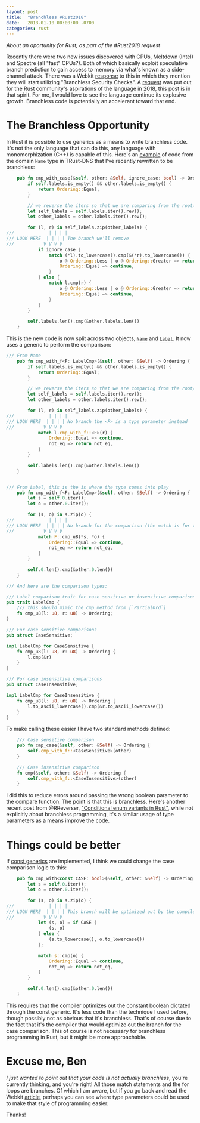 ```yaml
---
layout: post
title:  "Branchless #Rust2018"
date:   2018-01-10 00:00:00 -0700
categories: rust
---
```


*About an oportunity for Rust, as part of the #Rust2018 request*

Recently there were two new issues discovered with CPUs, Meltdown (Intel) and Spectre (all "fast" CPUs?). Both of which basically exploit speculative branch prediction to gain access to memory via what's known as a side-channel attack. There was a Webkit [response](https://webkit.org/blog/8048/what-spectre-and-meltdown-mean-for-webkit/) to this in which they mention they will start utilizing "Branchless Security Checks". A [request](https://blog.rust-lang.org/2018/01/03/new-years-rust-a-call-for-community-blogposts.html) was put out for the Rust community's aspirations of the language in 2018, this post is in that spirit. For me, I would love to see the language continue its explosive growth. Branchless code is potentially an accelerant toward that end.

# The Branchless Opportunity

In Rust it is possible to use generics as a means to write branchless code. It's not the only language that can do this, any language with monomorphization (C++) is capable of this. Here's an [example](https://github.com/bluejekyll/trust-dns/blob/fb9e5cde20902b24462cdb234cbcd4113c89b081/proto/src/rr/domain.rs#L549) of code from the domain `Name` type in TRust-DNS that I've recently rewritten to be branchless:

```rust
    pub fn cmp_with_case(&self, other: &Self, ignore_case: bool) -> Ordering {
        if self.labels.is_empty() && other.labels.is_empty() {
            return Ordering::Equal;
        }

        // we reverse the iters so that we are comparing from the root/domain to the local...
        let self_labels = self.labels.iter().rev();
        let other_labels = other.labels.iter().rev();

        for (l, r) in self_labels.zip(other_labels) {
///             | | | |
/// LOOK HERE  | | | | The branch we'll remove
///           V V V V
            if ignore_case {
                match (*l).to_lowercase().cmp(&(*r).to_lowercase()) {
                    o @ Ordering::Less | o @ Ordering::Greater => return o,
                    Ordering::Equal => continue,
                }
            } else {
                match l.cmp(r) {
                    o @ Ordering::Less | o @ Ordering::Greater => return o,
                    Ordering::Equal => continue,
                }
            }
        }

        self.labels.len().cmp(&other.labels.len())
    }
```

This is the new code is now split across two objects, [`Name`](https://github.com/bluejekyll/trust-dns/blob/95e35576f7a1d4cf754750538ddf33838c6f4d42/proto/src/rr/domain/name.rs#L550) and [`Label`](https://github.com/bluejekyll/trust-dns/blob/95e35576f7a1d4cf754750538ddf33838c6f4d42/proto/src/rr/domain/label.rs#L113). It now uses a generic to perform the comparison:

```rust
/// From Name
    pub fn cmp_with_f<F: LabelCmp>(&self, other: &Self) -> Ordering {
        if self.labels.is_empty() && other.labels.is_empty() {
            return Ordering::Equal;
        }

        // we reverse the iters so that we are comparing from the root/domain to the local...
        let self_labels = self.labels.iter().rev();
        let other_labels = other.labels.iter().rev();

        for (l, r) in self_labels.zip(other_labels) {
///             | | | |
/// LOOK HERE  | | | | No branch the <F> is a type parameter instead
///           V V V V
            match l.cmp_with_f::<F>(r) {
                Ordering::Equal => continue,
                not_eq => return not_eq,
            }
        }

        self.labels.len().cmp(&other.labels.len())
    }


/// From Label, this is the is where the type comes into play
    pub fn cmp_with_f<F: LabelCmp>(&self, other: &Self) -> Ordering {
        let s = self.0.iter();
        let o = other.0.iter();

        for (s, o) in s.zip(o) {
///             | | | |
/// LOOK HERE  | | | | No branch for the comparison (the match is for the result of the comparison)
///           V V V V
            match F::cmp_u8(*s, *o) {
                Ordering::Equal => continue,
                not_eq => return not_eq,
            }
        }

        self.0.len().cmp(&other.0.len())
    }

/// And here are the comparison types:

/// Label comparison trait for case sensitive or insensitive comparisons
pub trait LabelCmp {
    /// this should mimic the cmp method from [`PartialOrd`]
    fn cmp_u8(l: u8, r: u8) -> Ordering;
}

/// For case sensitive comparisons
pub struct CaseSensitive;

impl LabelCmp for CaseSensitive {
    fn cmp_u8(l: u8, r: u8) -> Ordering {
        l.cmp(&r)
    }
}

/// For case insensitive comparisons
pub struct CaseInsensitive;

impl LabelCmp for CaseInsensitive {
    fn cmp_u8(l: u8, r: u8) -> Ordering {
        l.to_ascii_lowercase().cmp(&r.to_ascii_lowercase())
    }
}
```

To make calling these easier I have two standard methods defined:

```rust
    /// Case sensitive comparison
    pub fn cmp_case(&self, other: &Self) -> Ordering {
        self.cmp_with_f::<CaseSensitive>(other)
    }

    /// Case insensitive comparison
    fn cmp(&self, other: &Self) -> Ordering {
        self.cmp_with_f::<CaseInsensitive>(other)
    }
```

I did this to reduce errors around passing the wrong boolean parameter to the compare function. The point is that this is branchless. Here's another recent post from @RReverser, ["Conditional enum variants in Rust"](https://rreverser.com/conditional-enum-variants-in-rust/), while not explicitly about branchless programming, it's a similar usage of type parameters as a means improve the code.

# Things could be better

If [const generics](https://github.com/rust-lang/rfcs/blob/master/text/2000-const-generics.md) are implemented, I think we could change the case comparison logic to this:

```rust
    pub fn cmp_with<const CASE: bool>(&self, other: &Self) -> Ordering {
        let s = self.0.iter();
        let o = other.0.iter();

        for (s, o) in s.zip(o) {
///             | | | |
/// LOOK HERE  | | | | This branch will be optimized out by the compiler b/c it's a const bool
///           V V V V
            let (s, o) = if CASE {
                (s, o)
            } else {
                (s.to_lowercase(), o.to_lowercase())
            };

            match s::cmp(o) {
                Ordering::Equal => continue,
                not_eq => return not_eq,
            }
        }

        self.0.len().cmp(&other.0.len())
    }
```

This requires that the compiler optimizes out the constant boolean dictated through the const generic. It's less code than the technique I used before, though possibly not as obvious that it's branchless. That's of course due to the fact that it's the compiler that would optimize out the branch for the case comparison. This of course is not necessary for branchless programming in Rust, but it might be more approachable.

# Excuse me, Ben

*I just wanted to point out that your code is not actually branchless*, you're currently thinking, and you're right! All those match statements and the for loops are branches. Of which I am aware, but if you go back and read the Webkit [article](https://webkit.org/blog/8048/what-spectre-and-meltdown-mean-for-webkit/), perhaps you can see where type parameters could be used to make that style of programming easier.

Thanks!